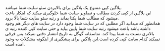 پلاگین کپی ممنوع یک پلاگین برای بالابردن سئو سایت شما میباشد.
</br>این پلاگین از کپی کردن مطالب و تصاویر سایت شما جلوگیری میکند که اینکار باعث میشود که مطالب شما یکتا بماند و رتبه سئو سایت شما بالا برود.</br>
همانطور که میدانید اگر مطلبی که در سایت شما وجود دارد در سایت های دیگر هم وجود داشته باشد باعث میشود رتبه سایت شما پایین بیاید و حتی سایت کپی کننده رتبه ی بالاتری نسبت به شما پیدا کند.
متاسفانه گوگل به تاریخ انتشار دقتی نمیکند پس فرقی نمیکند کدام سایت کپی کرده است.این پلاگین برای پیشگیری از اینگونه مشکلات به وجود امده است.
